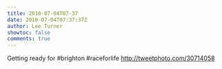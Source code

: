```yaml
---
title: 2010-07-04T07-37
date: 2010-07-04T07:37:37Z
author: Lee Turner
showtoc: false
comments: true
---
```


Getting ready for #brighton #raceforlife  http://tweetphoto.com/30714058

